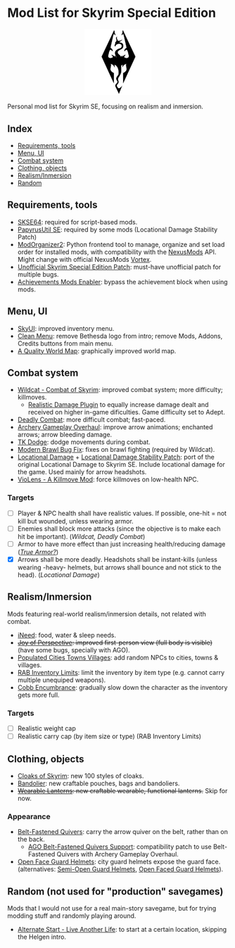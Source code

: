 # Mod List for Skyrim Special Edition

<p align="center">
  <img src="SkyrimLogo.svg" alt="Skyrim Logo" width="30%" height="30%"/>
</p>

Personal mod list for Skyrim SE, focusing on realism and inmersion.

## Index

- [Requirements, tools](#requirements-tools)
- [Menu, UI](#menu-ui)
- [Combat system](#combat-system)
- [Clothing, objects](#clothing-objects)
- [Realism/Inmersion](#realism-inmersion)
- [Random](#random-not-used-for-production-savegames)

## Requirements, tools

- [SKSE64](https://skse.silverlock.org/): required for script-based mods.
- [PapyrusUtil SE](https://www.nexusmods.com/skyrimspecialedition/mods/13048): required by some mods (Locational Damage Stability Patch)
- [ModOrganizer2](https://github.com/ModOrganizer2/modorganizer): Python frontend tool to manage, organize and set load order for installed mods, with compatibility with the [NexusMods](https://www.nexusmods.com/skyrimspecialedition) API. Might change with official NexusMods [Vortex](https://www.nexusmods.com/site/mods/1/?tab=files).
- [Unofficial Skyrim Special Edition Patch](https://www.nexusmods.com/skyrimspecialedition/mods/266): must-have unofficial patch for multiple bugs.
- [Achievements Mods Enabler](https://www.nexusmods.com/skyrimspecialedition/mods/245): bypass the achievement block when using mods.

## Menu, UI

- [SkyUI](https://www.nexusmods.com/skyrimspecialedition/mods/12604): improved inventory menu.
- [Clean Menu](https://www.nexusmods.com/skyrimspecialedition/mods/3223/): remove Bethesda logo from intro; remove Mods, Addons, Credits buttons from main menu.
- [A Quality World Map](https://www.nexusmods.com/skyrimspecialedition/mods/5804): graphically improved world map.

## Combat system

- [Wildcat - Combat of Skyrim](https://www.nexusmods.com/skyrimspecialedition/mods/1368): improved combat system; more difficulty; killmoves.
  - [Realistic Damage Plugin](https://www.nexusmods.com/skyrimspecialedition/mods/1368?tab=files) to equally increase damage dealt and received on higher in-game dificulties. Game difficulty set to Adept.
- [Deadly Combat](https://www.nexusmods.com/skyrimspecialedition/mods/8850): more difficult combat; fast-paced.
- [Archery Gameplay Overhaul](https://www.nexusmods.com/skyrimspecialedition/mods/24296): improve arrow animations; enchanted arrows; arrow bleeding damage.
- [TK Dodge](https://www.nexusmods.com/skyrimspecialedition/mods/15309): dodge movements during combat.
- [Modern Brawl Bug Fix](https://www.nexusmods.com/skyrimspecialedition/mods/1473): fixes on brawl fighting (required by Wildcat).
- [Locational Damage](https://www.nexusmods.com/skyrim/mods/12615) + [Locational Damage Stability Patch](https://www.nexusmods.com/skyrimspecialedition/mods/22443): port of the original Locational Damage to Skyrim SE. Include locational damage for the game. Used mainly for arrow headshots.
- [VioLens - A Killmove Mod](https://www.nexusmods.com/skyrimspecialedition/mods/668): force killmoves on low-health NPC.

### Targets

- [ ] Player & NPC health shall have realistic values. If possible, one-hit = not kill but wounded, unless wearing armor.
- [ ] Enemies shall block more attacks (since the objective is to make each hit be important). (_Wildcat, Deadly Combat_)
- [ ] Armor to have more effect than just increasing health/reducing damage ([_True Armor?_](https://www.nexusmods.com/skyrimspecialedition/mods/15921))
- [x] Arrows shall be more deadly. Headshots shall be instant-kills (unless wearing -heavy- helmets, but arrows shall bounce and not stick to the head). (_Locational Damage_)

## Realism/Inmersion

Mods featuring real-world realism/inmersion details, not related with combat.

- [iNeed](https://www.nexusmods.com/skyrimspecialedition/mods/645): food, water & sleep needs.
- ~~[Joy of Perspective](https://www.nexusmods.com/skyrimspecialedition/mods/9358): improved first-person view (full body is visible)~~ (have some bugs, specially with AGO).
- [Populated Cities Towns Villages](https://www.nexusmods.com/skyrimspecialedition/mods/2005): add random NPCs to cities, towns & villages.
- [RAB Inventory Limits](https://www.nexusmods.com/skyrimspecialedition/mods/23396): limit the inventory by item type (e.g. cannot carry multiple unequiped weapons).
- [Cobb Encumbrance](https://www.nexusmods.com/skyrimspecialedition/mods/18362): gradually slow down the character as the inventory gets more full.

### Targets

- [ ] Realistic weight cap
- [ ] Realistic carry cap (by item size or type) (RAB Inventory Limits)

## Clothing, objects

- [Cloaks of Skyrim](https://www.nexusmods.com/skyrimspecialedition/mods/6369): new 100 styles of cloaks.
- [Bandolier](https://www.nexusmods.com/skyrimspecialedition/mods/2417): new craftable pouches, bags and bandoliers.
- ~~[Wearable Lanterns](https://www.nexusmods.com/skyrimspecialedition/mods/7560): new craftable wearable, functional lanterns.~~ Skip for now.

### Appearance

- [Belt-Fastened Quivers](https://www.nexusmods.com/skyrimspecialedition/mods/1182): carry the arrow quiver on the belt, rather than on the back.
  - [AGO Belt-Fastened Quivers Support](https://www.nexusmods.com/skyrimspecialedition/mods/24296): compatibility patch to use Belt-Fastened Quivers with Archery Gameplay Overhaul.
- [Open Face Guard Helmets](https://www.nexusmods.com/skyrimspecialedition/mods/13943): city guard helmets expose the guard face. (alternatives: [Semi-Open Guard Helmets](https://www.nexusmods.com/skyrimspecialedition/mods/3077), [Open Faced Guard Helmets](https://www.nexusmods.com/skyrimspecialedition/mods/4994)).

## Random (not used for "production" savegames)

Mods that I would not use for a real main-story savegame, but for trying modding stuff and randomly playing around.

- [Alternate Start - Live Another Life](https://www.nexusmods.com/skyrimspecialedition/mods/272): to start at a certain location, skipping the Helgen intro.
